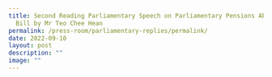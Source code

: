 ```yaml
---
title: Second Reading Parliamentary Speech on Parliamentary Pensions Abolition
  Bill by Mr Teo Chee Hean
permalink: /press-room/parliamentary-replies/permalink/
date: 2022-09-10
layout: post
description: ""
image: ""
---
```

